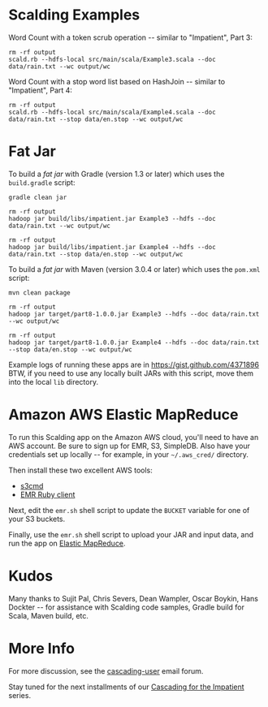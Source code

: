 Scalding Examples
=================
Word Count with a token scrub operation -- similar to "Impatient", Part 3:

    rm -rf output
    scald.rb --hdfs-local src/main/scala/Example3.scala --doc data/rain.txt --wc output/wc

Word Count with a stop word list based on HashJoin -- similar to "Impatient", Part 4:

    rm -rf output
    scald.rb --hdfs-local src/main/scala/Example4.scala --doc data/rain.txt --stop data/en.stop --wc output/wc 


Fat Jar
=======
To build a _fat jar_ with Gradle (version 1.3 or later) which uses the `build.gradle` script:

    gradle clean jar
    
    rm -rf output
    hadoop jar build/libs/impatient.jar Example3 --hdfs --doc data/rain.txt --wc output/wc
    
    rm -rf output
    hadoop jar build/libs/impatient.jar Example4 --hdfs --doc data/rain.txt --stop data/en.stop --wc output/wc

To build a _fat jar_ with Maven (version 3.0.4 or later) which uses the `pom.xml` script:

    mvn clean package

    rm -rf output
    hadoop jar target/part8-1.0.0.jar Example3 --hdfs --doc data/rain.txt --wc output/wc
    
    rm -rf output
    hadoop jar target/part8-1.0.0.jar Example4 --hdfs --doc data/rain.txt --stop data/en.stop --wc output/wc

Example logs of running these apps are in https://gist.github.com/4371896
BTW, if you need to use any locally built JARs with this script, move them into the local `lib` directory.


Amazon AWS Elastic MapReduce
============================

To run this Scalding app on the Amazon AWS cloud, you'll need to have an AWS account.
Be sure to sign up for EMR, S3, SimpleDB. Also have your credentials set up locally --
for example, in your `~/.aws_cred/` directory.

Then install these two excellent AWS tools:

* [s3cmd](http://s3tools.org/s3cmd)
* [EMR Ruby client](http://aws.amazon.com/developertools/2264)

Next, edit the `emr.sh` shell script to update the `BUCKET` variable for one of your S3 buckets.

Finally, use the `emr.sh` shell script to upload your JAR and input data, 
and run the app on [Elastic MapReduce](http://aws.amazon.com/elasticmapreduce/).


Kudos
=====
Many thanks to Sujit Pal, Chris Severs, Dean Wampler, Oscar Boykin, Hans Dockter --
for assistance with Scalding code samples, Gradle build for Scala, Maven build, etc.


More Info
=========
For more discussion, see the [cascading-user](https://groups.google.com/forum/?fromgroups#!forum/cascading-user) email forum.

Stay tuned for the next installments of our [Cascading for the Impatient](http://www.cascading.org/category/impatient/) series.
